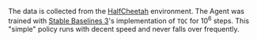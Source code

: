 The data is collected from the [HalfCheetah](https://gymnasium.farama.org/environments/mujoco/half_cheetah/) environment. The Agent was trained with [Stable Baselines 3](https://stable-baselines3.readthedocs.io/en/master/)'s implementation of `TQC` for $10^6$ steps. This "simple" policy runs with decent speed and never falls over frequently.